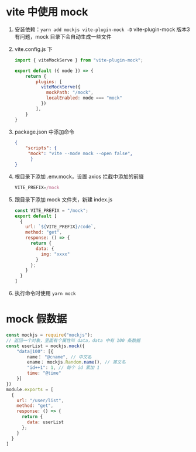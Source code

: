 # vite 中使用 mock

1. 安装依赖：`yarn add mockjs vite-plugin-mock -D`
   vite-plugin-mock 版本3有问题，mock 目录下会自动生成一些文件

2. vite.config.js 下
   ```js
   import { viteMockServe } from "vite-plugin-mock";
   
   export default ({ mode }) => {
       return {
           plugins: [
             viteMockServe({
               mockPath: "/mock",
               localEnabled: mode === "mock"
             })
           ],
       }
   }
   ```

3. package.json 中添加命令
   ```json
   {
       "scripts": {
       	"mock": "vite --mode mock --open false",
    	 }
   }
   ```

4. 根目录下添加 .env.mock，设置 axios 拦截中添加的前缀
   ```js
   VITE_PREFIX=/mock
   ```

5. 跟目录下添加 mock 文件夹，新建 index.js

   ```js
   const VITE_PREFIX = "/mock";
   export default [
     {
       url: `${VITE_PREFIX}/code`,
       method: "get",
       response: () => {
         return {
           data: {
             img: "xxxx"
           }
         };
       }
     }
   ]
   ```

6. 执行命令时使用 `yarn mock`

# mock 假数据

```js
const mockjs = require("mockjs");
// 返回一个对象，里面有个属性叫 data，data 中有 100 条数据
const userList = mockjs.mock({
    "data|100": [{
        name： "@cname", // 中文名
        ename： mockjs.Random.name(), // 英文名
        "id++1": 1, // 每个 id 累加 1
        time: "@time"
    }]
})
module.exports = [
  {
    url: "/user/list",
    method: "get",
    response: () => {
      return {
        data: userList
      };
    }
  }
]
```

